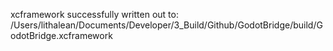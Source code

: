 xcframework successfully written out to: /Users/lithalean/Documents/Developer/3_Build/Github/GodotBridge/build/GodotBridge.xcframework
